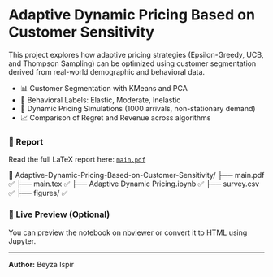# Adaptive Dynamic Pricing Based on Customer Sensitivity

This project explores how adaptive pricing strategies (Epsilon-Greedy, UCB, and Thompson Sampling) can be optimized using customer segmentation derived from real-world demographic and behavioral data.

- 📊 Customer Segmentation with KMeans and PCA
- 🧠 Behavioral Labels: Elastic, Moderate, Inelastic
- 🎯 Dynamic Pricing Simulations (1000 arrivals, non-stationary demand)
- 📈 Comparison of Regret and Revenue across algorithms

### 📄 Report
Read the full LaTeX report here: [`main.pdf`](main.pdf)

📂 Adaptive-Dynamic-Pricing-Based-on-Customer-Sensitivity/
├── main.pdf ✅
├── main.tex ✅
├── Adaptive Dynamic Pricing.ipynb ✅
├── survey.csv ✅
├── figures/ ✅



### 🔗 Live Preview (Optional)
You can preview the notebook on [nbviewer](https://nbviewer.org/) or convert it to HTML using Jupyter.

---

**Author:** Beyza Ispir  

